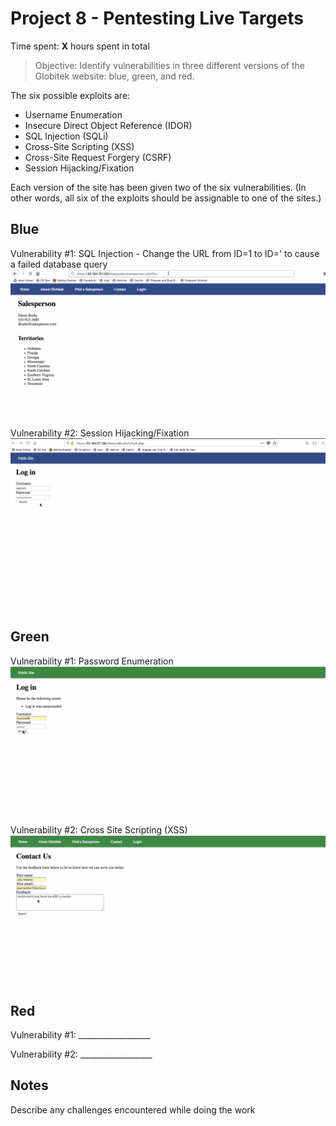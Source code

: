 # Project 8 - Pentesting Live Targets

Time spent: **X** hours spent in total

> Objective: Identify vulnerabilities in three different versions of the Globitek website: blue, green, and red.

The six possible exploits are:
* Username Enumeration
* Insecure Direct Object Reference (IDOR)
* SQL Injection (SQLi)
* Cross-Site Scripting (XSS)
* Cross-Site Request Forgery (CSRF)
* Session Hijacking/Fixation

Each version of the site has been given two of the six vulnerabilities. (In other words, all six of the exploits should be assignable to one of the sites.)

## Blue

Vulnerability #1: SQL Injection - Change the URL from ID=1 to ID=' to cause a failed database query 
![Alt Text](https://github.com/JoeyMaddox19/Week-8/blob/master/SQL%20-%20Blue.gif)

Vulnerability #2: Session Hijacking/Fixation
![Alt Text](https://github.com/JoeyMaddox19/Week-8/blob/master/Session%20-%20Blue.gif)


## Green

Vulnerability #1: Password Enumeration
![Alt Text](https://github.com/JoeyMaddox19/Week-8/blob/master/Password%20Enumeration%20-%20Green.gif)

Vulnerability #2: Cross Site Scripting (XSS)
![Alt Text](https://github.com/JoeyMaddox19/Week-8/blob/master/XSS%20-%20Green.gif)


## Red

Vulnerability #1: __________________

Vulnerability #2: __________________


## Notes

Describe any challenges encountered while doing the work
